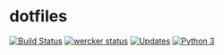 # dotfiles

[![Build Status](https://travis-ci.org/9renpoto/dotfiles.svg?branch=master)](https://travis-ci.org/9renpoto/dotfiles)
[![wercker status](https://app.wercker.com/status/271b6752f17730af03c2bbf3bcc10527/s/master "wercker status")](https://app.wercker.com/project/byKey/271b6752f17730af03c2bbf3bcc10527)
[![Updates](https://pyup.io/repos/github/9renpoto/dotfiles/shield.svg)](https://pyup.io/repos/github/9renpoto/dotfiles/)
[![Python 3](https://pyup.io/repos/github/9renpoto/dotfiles/python-3-shield.svg)](https://pyup.io/repos/github/9renpoto/dotfiles/)
